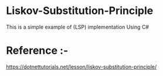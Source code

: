 # Liskov-Substitution-Principle
This is a simple example of (LSP) implementation Using C#

# Reference :-
https://dotnettutorials.net/lesson/liskov-substitution-principle/
